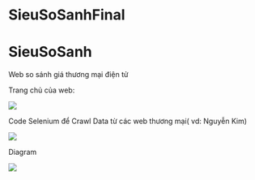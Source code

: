 # SieuSoSanhFinal

# SieuSoSanh
Web so sánh giá thương mại điện tử

Trang chủ của web:

![](https://github.com/hoanghui/SieuSoSanhFinal/tree/main/Photos/SSS.PNG)

Code Selenium để Crawl Data từ các web thương mại( vd: Nguyễn Kim)

![](https://github.com/hoanghui/SieuSoSanhFinal/tree/main/Photos/Photos/Selenium.PNG)

Diagram

![](https://github.com/hoanghui/SieuSoSanhFinal/tree/main/Photos/Photos/Diagram.PNG)
